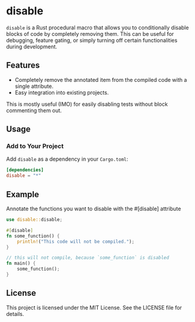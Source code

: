 # disable

`disable` is a Rust procedural macro that allows you to conditionally disable blocks of code by completely removing them. This can be useful for debugging, feature gating, or simply turning off certain functionalities during development.

## Features

- Completely remove the annotated item from the compiled code with a single attribute.
- Easy integration into existing projects.

This is mostly useful (IMO) for easily disabling tests without block commenting them out.

## Usage

### Add to Your Project

Add `disable` as a dependency in your `Cargo.toml`:

```toml
[dependencies]
disable = "*"
```

## Example
Annotate the functions you want to disable with the #[disable] attribute

```rust
use disable::disable;

#[disable]
fn some_function() {
    println!("This code will not be compiled.");
}

// this will not compile, because `some_function` is disabled
fn main() {
    some_function(); 
}
```

## License
This project is licensed under the MIT License. See the LICENSE file for details.
